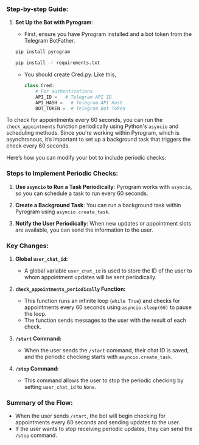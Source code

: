 ### Step-by-step Guide:

1. **Set Up the Bot with Pyrogram**:
   - First, ensure you have Pyrogram installed and a bot token from the Telegram BotFather.

   ```bash
   pip install pyrogram
   ```

   ```bash
   pip install -r requirements.txt
   ```

   - You should create Cred.py. Like this,
        ```python
        class Cred:
            # For authentications
            API_ID =   # Telegram API ID
            API_HASH =   # Telegram API Hash
            BOT_TOKEN =  # Telegram Bot Token
        ```

To check for appointments every 60 seconds, you can run the `check_appointments` function periodically using Python's `asyncio` and scheduling methods. Since you're working within Pyrogram, which is asynchronous, it’s important to set up a background task that triggers the check every 60 seconds.

Here’s how you can modify your bot to include periodic checks:

### Steps to Implement Periodic Checks:

1. **Use `asyncio` to Run a Task Periodically**:
   Pyrogram works with `asyncio`, so you can schedule a task to run every 60 seconds.

2. **Create a Background Task**:
   You can run a background task within Pyrogram using `asyncio.create_task`.

3. **Notify the User Periodically**:
   When new updates or appointment slots are available, you can send the information to the user.

### Key Changes:
1. **Global `user_chat_id`:**
   - A global variable `user_chat_id` is used to store the ID of the user to whom appointment updates will be sent periodically.

2. **`check_appointments_periodically` Function:**
   - This function runs an infinite loop (`while True`) and checks for appointments every 60 seconds using `asyncio.sleep(60)` to pause the loop.
   - The function sends messages to the user with the result of each check.

3. **`/start` Command:**
   - When the user sends the `/start` command, their chat ID is saved, and the periodic checking starts with `asyncio.create_task`.
   
4. **`/stop` Command:**
   - This command allows the user to stop the periodic checking by setting `user_chat_id` to `None`.

### Summary of the Flow:
- When the user sends `/start`, the bot will begin checking for appointments every 60 seconds and sending updates to the user.
- If the user wants to stop receiving periodic updates, they can send the `/stop` command.